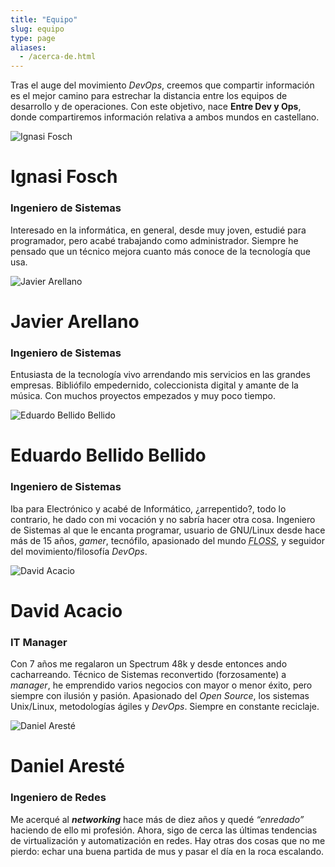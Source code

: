 ```yaml
---
title: "Equipo"
slug: equipo
type: page
aliases:
  - /acerca-de.html
---
```


Tras el auge del movimiento <i>DevOps</i>, creemos que compartir información es el
mejor camino para estrechar la distancia entre los equipos de desarrollo y de
operaciones. Con este objetivo, nace **Entre Dev y Ops**, donde compartiremos
información relativa a ambos mundos en castellano.

<div class="author-card">
  <div class="card">
    <div class="first-info">
      <img alt="Ignasi Fosch"
           src="https://www.gravatar.com/avatar/e7f565896cf71da9e729238d331291c0?size=250"/>
      <div class="profile">
        <h1>Ignasi Fosch</h1>
        <h3>Ingeniero de Sistemas</h3>
        <p class="bio">Interesado en la informática, en general, desde muy joven,
    estudié para programador, pero acabé trabajando como administrador. Siempre
    he pensado que un técnico mejora cuanto más conoce de la tecnología que
    usa.</p>
      </div>
    </div>
    <div class="social-profiles">
        <a href="https://www.natx.cat"><i class="fas fa-globe"></i></a>
        <a href="https://twitter.com/ifosch"><i class="fab fa-twitter"></i></a>
        <a href="https://github.com/ifosch"><i class="fab fa-github"></i></a>
        <a href="https://linkedin.com/in/ifosch"><i class="fab fa-linkedin"></i></a>
    </div>
  </div>
</div>

<div class="author-card">
  <div class="card">
    <div class="first-info">
      <img alt="Javier Arellano"
           src="https://www.gravatar.com/avatar/648f1abd185afa17ed1aed56bfc5e6df?size=250"/>
      <div class="profile">
        <h1>Javier Arellano</h1>
        <h3>Ingeniero de Sistemas</h3>
        <p class="bio">Entusiasta de la tecnología vivo arrendando mis
  servicios en las grandes empresas. Bibliófilo empedernido, coleccionista
  digital y amante de la música. Con muchos proyectos empezados y muy poco
  tiempo.</p>
      </div>
    </div>
    <div class="social-profiles">
        <a href="https://jare.es"><i class="fas fa-globe"></i></a>
        <a href="https://twitter.com/xarellano"><i class="fab fa-twitter"></i></a>
        <a href="https://github.com/jare"><i class="fab fa-github"></i></a>
        <a href="https://linkedin.com/in/xarellano"><i class="fab fa-linkedin"></i></a>
    </div>
  </div>
</div>

<div class="author-card">
  <div class="card">
    <div class="first-info">
      <img alt="Eduardo Bellido Bellido"
           src="https://www.gravatar.com/avatar/20c481cbb757159a75570c3e80b4314e?size=250"/>
      <div class="profile">
        <h1>Eduardo Bellido Bellido</h1>
        <h3>Ingeniero de Sistemas</h3>
        <p class="bio">Iba para Electrónico y acabé de Informático,
        ¿arrepentido?, todo lo contrario, he dado con mi vocación y no sabría
        hacer otra cosa. Ingeniero de Sistemas al que le encanta programar,
        usuario de GNU/Linux desde hace más de 15 años, <i>gamer</i>, tecnófilo,
        apasionado del mundo <i><acronym title="Free/Libre and Open Source Software">FLOSS</acronym></i>,
        y seguidor del movimiento/filosofía <i>DevOps</i>.</p>
      </div>
    </div>
    <div class="social-profiles">
        <a href="https://edubxb.net"><i class="fas fa-globe"></i></a>
        <a href="https://twitter.com/edu2b"><i class="fab fa-twitter"></i></a>
        <a href="https://github.com/edubxb"><i class="fab fa-github"></i></a>
        <a href="https://linkedin.com/in/edubxb"><i class="fab fa-linkedin"></i></a>
    </div>
  </div>
</div>

<div class="author-card">
  <div class="card">
    <div class="first-info">
    <img alt="David Acacio"
         src="https://www.gravatar.com/avatar/a4906de70aaed95d209697943bcdf8a2?size=250"/>
      <div class="profile">
        <h1>David Acacio</h1>
        <h3>IT Manager</h3>
        <p class="bio">Con 7 años me regalaron un Spectrum 48k y desde entonces
        ando cacharreando. Técnico de Sistemas reconvertido (forzosamente) a
        <i>manager</i>, he emprendido varios negocios con mayor o menor éxito,
        pero siempre con ilusión y pasión. Apasionado del <i>Open Source</i>, los
        sistemas Unix/Linux, metodologías ágiles y <i>DevOps</i>. Siempre en constante
        reciclaje.</p>
      </div>
    </div>
    <div class="social-profiles">
        <a href="https://acacio.cat"><i class="fas fa-globe"></i></a>
        <a href="https://twitter.com/david_acacio"><i class="fab fa-twitter"></i></a>
        <a href="https://github.com/dacacioa"><i class="fab fa-github"></i></a>
        <a href="https://linkedin.com/in/davidacacio"><i class="fab fa-linkedin"></i></a>
    </div>
  </div>
</div>

<div class="author-card">
  <div class="card">
    <div class="first-info">
      <img alt="Daniel Aresté"
           src="https://www.gravatar.com/avatar/8c586484c77e7bfee00946aeec35b66f?size=250"/>
      <div class="profile">
        <h1>Daniel Aresté</h1>
        <h3>Ingeniero de Redes</h3>
        <p class="bio"> Me acerqué al <i><b>networking</b></i> hace más de diez años y
        quedé <i>“enredado”</i> haciendo de ello mi profesión. Ahora, sigo de
        cerca las últimas tendencias de virtualización y automatización en
        redes. Hay otras dos cosas que no me pierdo: echar una buena partida de
        mus y pasar el día en la roca escalando. </p>
      </div>
    </div>
    <div class="social-profiles">
        <a href="https://twitter.com/dareste"><i class="fab fa-twitter"></i></a>
        <a href="https://github.com/dareste"><i class="fab fa-github"></i></a>
        <a href="https://linkedin.com/in/dareste"><i class="fab fa-linkedin"></i></a>
    </div>
  </div>
</div>
